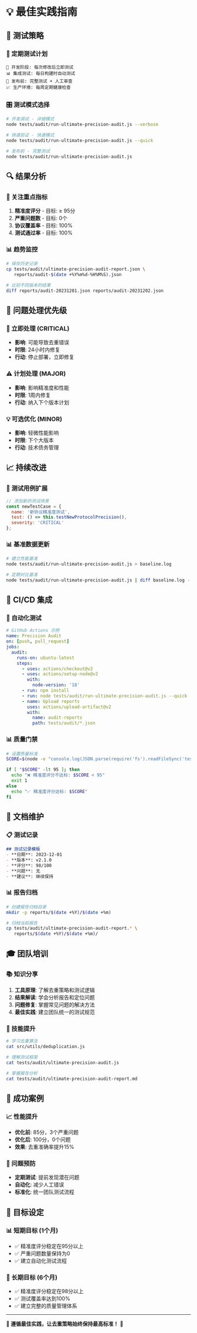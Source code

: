 # 💡 最佳实践指南

## 🎯 测试策略

### 📅 定期测试计划
```
🔄 开发阶段: 每次修改后立即测试
📊 集成测试: 每日构建时自动测试
🚀 发布前: 完整测试 + 人工审查
📈 生产环境: 每周定期健康检查
```

### 🎛️ 测试模式选择
```bash
# 开发调试 - 详细模式
node tests/audit/run-ultimate-precision-audit.js --verbose

# 快速验证 - 快速模式
node tests/audit/run-ultimate-precision-audit.js --quick

# 发布前 - 完整测试
node tests/audit/run-ultimate-precision-audit.js
```

## 🔍 结果分析

### 🎯 关注重点指标
1. **精准度评分** - 目标: ≥ 95分
2. **严重问题数** - 目标: 0个
3. **协议覆盖率** - 目标: 100%
4. **测试通过率** - 目标: 100%

### 📊 趋势监控
```bash
# 保存历史记录
cp tests/audit/ultimate-precision-audit-report.json \
   reports/audit-$(date +%Y%m%d-%H%M%S).json

# 比较不同版本的结果
diff reports/audit-20231201.json reports/audit-20231202.json
```

## 🔧 问题处理优先级

### 🚨 立即处理 (CRITICAL)
- **影响**: 可能导致去重错误
- **时限**: 24小时内修复
- **行动**: 停止部署，立即修复

### ⚠️ 计划处理 (MAJOR)
- **影响**: 影响精准度和性能
- **时限**: 1周内修复
- **行动**: 纳入下个版本计划

### 💡 可选优化 (MINOR)
- **影响**: 轻微性能影响
- **时限**: 下个大版本
- **行动**: 技术债务管理

## 📈 持续改进

### 🔄 测试用例扩展
```javascript
// 添加新的测试场景
const newTestCase = {
  name: '新协议精准度测试',
  test: () => this.testNewProtocolPrecision(),
  severity: 'CRITICAL'
};
```

### 📊 基准数据更新
```bash
# 建立性能基准
node tests/audit/run-ultimate-precision-audit.js > baseline.log

# 定期对比基准
node tests/audit/run-ultimate-precision-audit.js | diff baseline.log -
```

## 🚀 CI/CD 集成

### 🔄 自动化测试
```yaml
# GitHub Actions 示例
name: Precision Audit
on: [push, pull_request]
jobs:
  audit:
    runs-on: ubuntu-latest
    steps:
      - uses: actions/checkout@v2
      - uses: actions/setup-node@v2
        with:
          node-version: '18'
      - run: npm install
      - run: node tests/audit/run-ultimate-precision-audit.js --quick
      - name: Upload reports
        uses: actions/upload-artifact@v2
        with:
          name: audit-reports
          path: tests/audit/*.json
```

### 📊 质量门禁
```bash
# 设置质量标准
SCORE=$(node -e "console.log(JSON.parse(require('fs').readFileSync('tests/audit/ultimate-precision-audit-report.json')).precisionScore)")

if [ "$SCORE" -lt 95 ]; then
  echo "❌ 精准度评分不达标: $SCORE < 95"
  exit 1
else
  echo "✅ 精准度评分达标: $SCORE"
fi
```

## 📝 文档维护

### 📋 测试记录
```markdown
## 测试记录模板
- **日期**: 2023-12-01
- **版本**: v2.1.0
- **评分**: 98/100
- **问题**: 无
- **建议**: 继续保持
```

### 📊 报告归档
```bash
# 创建报告归档目录
mkdir -p reports/$(date +%Y)/$(date +%m)

# 归档当前报告
cp tests/audit/ultimate-precision-audit-report.* \
   reports/$(date +%Y)/$(date +%m)/
```

## 🎓 团队培训

### 📚 知识分享
1. **工具原理**: 了解去重策略和测试逻辑
2. **结果解读**: 学会分析报告和定位问题
3. **问题修复**: 掌握常见问题的解决方法
4. **最佳实践**: 建立团队统一的测试规范

### 🔧 技能提升
```bash
# 学习去重算法
cat src/utils/deduplication.js

# 理解测试框架
cat tests/audit/ultimate-precision-audit.js

# 掌握报告分析
cat tests/audit/ultimate-precision-audit-report.md
```

## 🌟 成功案例

### 📈 性能提升
- **优化前**: 85分，3个严重问题
- **优化后**: 100分，0个问题
- **效果**: 去重准确率提升15%

### 🔧 问题预防
- **定期测试**: 提前发现潜在问题
- **自动化**: 减少人工错误
- **标准化**: 统一团队测试流程

## 🎯 目标设定

### 📊 短期目标 (1个月)
- ✅ 精准度评分稳定在95分以上
- ✅ 严重问题数量保持为0
- ✅ 建立自动化测试流程

### 🚀 长期目标 (6个月)
- ✅ 精准度评分稳定在98分以上
- ✅ 测试覆盖率达到100%
- ✅ 建立完整的质量管理体系

---

**🎊 遵循最佳实践，让去重策略始终保持最高标准！** 🚀
